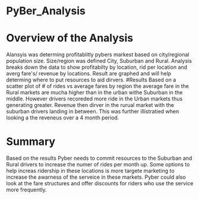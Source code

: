 # PyBer_Analysis
# Overview of the Analysis 
Alansyis was determing profitablitly pybers markest based on city/regional population size. Size/region was defined  City, Suburban and Rural. Analysis breaks down the data to show profitabilty by location, rid per location and averg fare's/ revenue by locations. Result are graphed and will help determing where to put resources to aid dirvers. 
#Results
Based on a scatter plot of # of rides vs average fares by region the average fare in the Rural markets are mucha higher than in the urban withe Suburban in the middle. However drivers recoreded more ride in the Urban markets thus generating greater. Revenue then dirver in the rurual market with the suburban drivers landing in between. This was further illistratied when looking a the reveneus over a 4 month period.  
# Summary 
Based on the results Pyber needs to commit resources to the Suburban and Rural drivers to increase the numer of rides per month up. Some options to help increas ridership in these locations is more targete marketing to increase the awarness of the serveice in these markets. Pyber could also look at the fare structures and offer discounts for riders who use the service more frequently. 
